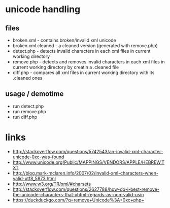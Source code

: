# unicode handling

## files

* broken.xml            -   contains broken/invalid xml unicode
* broken.xml.cleaned    -   a cleaned version (generated with remove.php)
* detect.php            -   detects invalid characters in each xml files in current working directory
* remove.php            -   detects and removes invalid characters in each xml files in current working directory by creatin a <file name>.cleaned file
* diff.php              -   compares all xml files in current working directory with its <file name>.cleaned ones

## usage / demotime

* run detect.php
* run remove.php
* run diff.php

# links

* http://stackoverflow.com/questions/5742543/an-invalid-xml-character-unicode-0xc-was-found
* http://www.unicode.org/Public/MAPPINGS/VENDORS/APPLE/HEBREW.TXT
* http://blog.mark-mclaren.info/2007/02/invalid-xml-characters-when-valid-utf8_5873.html
* http://www.w3.org/TR/xml/#charsets
* http://stackoverflow.com/questions/2627788/how-do-i-best-remove-the-unicode-characters-that-xhtml-regards-as-non-valid-usin
* https://duckduckgo.com/?q=remove+Unicode%3A+0xc+php+
